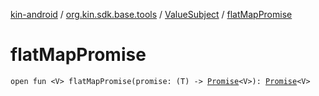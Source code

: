 [kin-android](../../index.md) / [org.kin.sdk.base.tools](../index.md) / [ValueSubject](index.md) / [flatMapPromise](./flat-map-promise.md)

# flatMapPromise

`open fun <V> flatMapPromise(promise: (T) -> `[`Promise`](../-promise/index.md)`<V>): `[`Promise`](../-promise/index.md)`<V>`